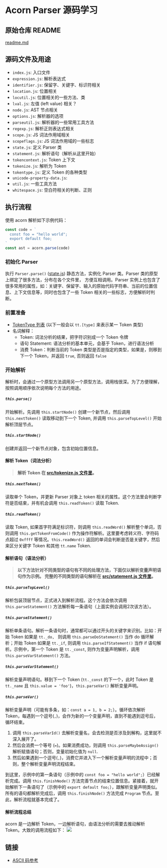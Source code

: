 # Acorn Parser 源码学习

## 原始仓库 README
[readme.md](./original-readme.md)

## 源码文件及用途

- `index.js`: 入口文件
- `expression.js`: 解析表达式
- `identifier.js`: 保留字、关键字、标识符相关
- `location.js`: 位置相关
- `locutil.js`: 位置相关的一些方法、类
- `lval.js`: 左值 (left value) 相关？
- `node.js`: AST 节点相关
- `options.js`: 解析器的选项
- `parseutil.js`: 解析器的一些常用工具方法
- `regexp.js`: 解析正则表达式相关
- `scope.js`: JS 词法作用域相关
- `scopeflags.js`: JS 词法作用域的一些标志
- `state.js`: 定义 Parser 类
- `statement.js`: 解析语句（解析从这里开始）
- `tokencontext.js`: Token 上下文
- `tokenize.js`: 解析为 Token 
- `tokentype.js`: 定义 Token 的各种类型
- `unicode-property-data.js`: 
- `util.js`: 一些工具方法
- `whitespace.js`: 空白符相关的判断、正则

## 执行流程

使用 acorn 解析如下示例代码：
```js
const code = `
  const foo = "hello world";
  export default foo;
`
const ast = acorn.parse(code)
```

### 初始化 Parser
执行 `Parser.parse()` ([state.js](./src/state.js)) 静态方法，实例化 Parser 类。Parser 类的原型上绑定了很多方法，分布在各个文件里，
方便互相调用。Parser 实例上也包含了很多常用的属性，如：关键字、保留字、输入的原始代码字符串、当前的位置信息、上下文信息等，同时也包含了一些 Token 相关的一些标志，方便解析时判断。  

### 前置准备

- [TokenType 列表](./src/tokentype.js) (以下一般会以 `tt.[type]` 来表示某一 Token 类型)
- 名词解释：
  - Token: 词法分析的结果，把字符识别成一个 Token 令牌
  - 语句 Statement: 语法分析的基本单元，会基于 Token，进行语法分析
  - 消费 Token：判断当前的 Token 类型是否是指定的类型，如果是，则移到下一个 Token，并返回 `true`, 否则返回 `false`

### 开始解析
解析时，会通过一个原型方法调用另一个原型方法，调用栈很深。为了方便理解，按照调用顺序依次说明每个方法的用途。

##### `this.parse()`
开始解析。先调用 `this.startNode()` 创建一个新节点，然后调用 `this.nextToken()` 读取移动到下一个 Token, 并调用 `this.parseTopLevel()` 开始解析顶层节点。

##### `this.startNode()` 

创建并返回一个新节点对象，包含初始位置信息。

#### 解析 Token（词法分析）

> **解析 Token 在 [src/tokenize.js 文件里](./src/tokenize.js)。**

##### `this.nextToken()`

读取单个 Token，并更新 Parser 对象上 token 相关的属性。这个方法里会判断字符是否结束，并有机会调用 `this.readToken()` 读取 Token.

##### `this.readToken()`

读取 Token, 如果首字符满足标识符，则调用 `this.readWord()` 解析整个单词，否则调用 `this.getTokenFromCode()` 作为操作符解析。这里要考虑转义符、字符码点超过 `0xffff` 等情况。`this.readWord()` 返回的单词会判断是否是关键字，然后来区分关键字 Token 和其他 `tt.name` Token.

#### 解析语句（语法分析）

> **以下方法针对不同类型的语句有不同的处理方法，下面仅以解析变量声明语句作为示例。 完整的不同类型的语句解析在 [src/statement.js 文件里](./src/statement.js)。**

##### `this.parseTopLevel()` 
解析包装顶层节点，正式进入到解析流程。这个方法会依次调用 `this.parseStatement()` 方法解析每一条语句（上面实例会调用2次该方法）。

##### `this.parseStatement()`
解析单条语句。解析一条语句时，通常都可以通过开头的关键字来识别。比如：开始 Token 如果是 `tt._do, ` 则调用 `this.parseDoStatement()` 当作 do 循环解析；开始 Token 如果是 `tt._if`,  则调用 `this.parseIfStatement()` 当作 if 语句解析。示例中，第一个 Token 是 `tt._const`, 则作为变量声明解析，调用 `this.parseVarStatement()` 方法。

##### `this.parseVarStatement()`

解析变量声明语句。移到下一个 Token (`tt._const` 的下一个，此时 Token 是 `tt._name` 且 `this.value = 'foo'`)，`this.parseVar()` 解析变量声明。

##### `this.parseVar()`

解析变量声明（可能有多条，如：`const a = 1, b = 2;`）。循环依次解析 Token，每遇到一个逗号(`,`)，会作为新的一个变量声明，直到不能遇到逗号后，循环结束。

1. 调用 `this.parseVarId()` 去解析变量名，会去检测是否涉及到解构，这里就不深入展开了。
2. 然后会消费一个等号 (`=`)。如果消费成功，则调用 `this.parseMaybeAssign()` 解析赋值语句；否则，变量初始化值为 `null`.
3. 然后如果遇到一个逗号(`,`)，消费它并进入下一个解析变量声明的流程中；否则，整个解析变量声明流程结束。

到这里，示例中的第一条语句（示例中的 `const foo = "hello world";`）已经解析完成。调用 `this.finishNode()` 方法完善节点的结束位置信息。紧接着，就开始解析下一条语句了（示例中的 `export default foo;`），跟解析变量声明类似。所有的语句都解析完成后，调用 `this.finishNode()` 方法完成 `Program` 节点。至此，解析流程就基本完成了。

#### 解析流程总结

acorn 是一边解析 Token，一边解析语句，由语法分析的需要去推动解析 Token。大致的调用流程如下：
![](./resource/acorn-process.jpg)




## 链接
- [ASCII 码参考](https://baike.baidu.com/item/ASCII#3)























